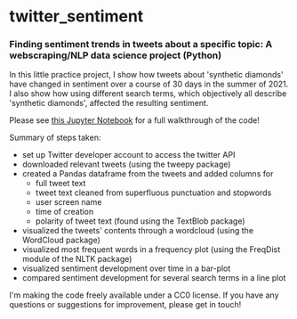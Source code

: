 # twitter_sentiment
### Finding sentiment trends in tweets about a specific topic: A webscraping/NLP data science project (Python)

In this little practice project, I show how tweets about 'synthetic diamonds' have changed in sentiment over a course of 30 days in the summer of 2021. I also show how using different search terms, which objectively all describe 'synthetic diamonds', affected the resulting sentiment.

Please see <a href="https://github.com/BirkoRuzicka/twitter_sentiment/blob/main/Twitter_sentiment_notebook.ipynb">this Jupyter Notebook</a> for a full walkthrough of the code!

Summary of steps taken:
* set up Twitter developer account to access the twitter API
* downloaded relevant tweets (using the tweepy package)
* created a Pandas dataframe from the tweets and added columns for
  + full tweet text
  + tweet text cleaned from superfluous punctuation and stopwords
  + user screen name
  + time of creation
  + polarity of tweet text (found using the TextBlob package)
 * visualized the tweets' contents through a wordcloud (using the WordCloud package)
 * visualized most frequent words in a frequency plot (using the FreqDist module of the NLTK package)
 * visualized sentiment development over time in a bar-plot
 * compared sentiment development for several search terms in a line plot 
 
 I'm making the code freely available under a CC0 license. If you have any questions or suggestions for improvement, please get in touch!
